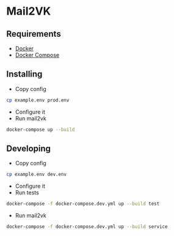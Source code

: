 # Mail2VK

## Requirements
* [Docker](https://www.docker.com/products/overview)
* [Docker Compose](https://docs.docker.com/compose/install/)

## Installing
* Copy config
```bash
cp example.env prod.env
```
* Configure it
* Run mail2vk
```bash
docker-compose up --build
```

## Developing
* Copy config
```bash
cp example.env dev.env
```
* Configure it
* Run tests
```bash
docker-compose -f docker-compose.dev.yml up --build test
```
* Run mail2vk
```bash
docker-compose -f docker-compose.dev.yml up --build service
```
